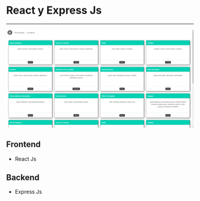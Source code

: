 # React y Express Js
---

![Recetas](capture/capture.png)

## Frontend
* React Js
## Backend
* Express Js
